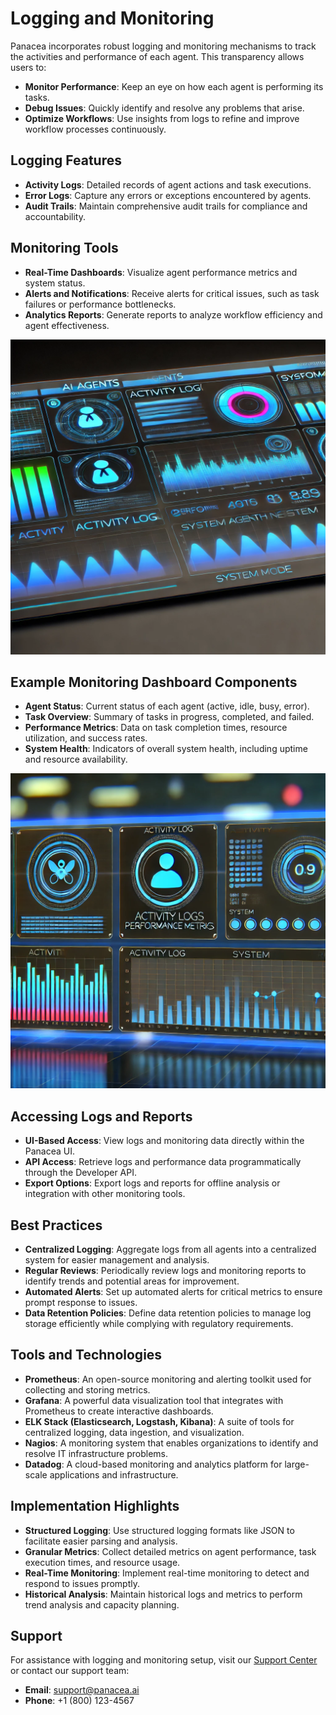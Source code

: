 # Logging and Monitoring

Panacea incorporates robust logging and monitoring mechanisms to track the activities and performance of each agent. This transparency allows users to:

- **Monitor Performance**: Keep an eye on how each agent is performing its tasks.
- **Debug Issues**: Quickly identify and resolve any problems that arise.
- **Optimize Workflows**: Use insights from logs to refine and improve workflow processes continuously.

## Logging Features

- **Activity Logs**: Detailed records of agent actions and task executions.
- **Error Logs**: Capture any errors or exceptions encountered by agents.
- **Audit Trails**: Maintain comprehensive audit trails for compliance and accountability.

## Monitoring Tools

- **Real-Time Dashboards**: Visualize agent performance metrics and system status.
- **Alerts and Notifications**: Receive alerts for critical issues, such as task failures or performance bottlenecks.
- **Analytics Reports**: Generate reports to analyze workflow efficiency and agent effectiveness.

![System Architecture Diagram](images/monitoring.png)

## Example Monitoring Dashboard Components

- **Agent Status**: Current status of each agent (active, idle, busy, error).
- **Task Overview**: Summary of tasks in progress, completed, and failed.
- **Performance Metrics**: Data on task completion times, resource utilization, and success rates.
- **System Health**: Indicators of overall system health, including uptime and resource availability.

![System Architecture Diagram](images/dashboard.png)

## Accessing Logs and Reports

- **UI-Based Access**: View logs and monitoring data directly within the Panacea UI.
- **API Access**: Retrieve logs and performance data programmatically through the Developer API.
- **Export Options**: Export logs and reports for offline analysis or integration with other monitoring tools.

## Best Practices

- **Centralized Logging**: Aggregate logs from all agents into a centralized system for easier management and analysis.
- **Regular Reviews**: Periodically review logs and monitoring reports to identify trends and potential areas for improvement.
- **Automated Alerts**: Set up automated alerts for critical metrics to ensure prompt response to issues.
- **Data Retention Policies**: Define data retention policies to manage log storage efficiently while complying with regulatory requirements.

## Tools and Technologies

- **Prometheus**: An open-source monitoring and alerting toolkit used for collecting and storing metrics.
- **Grafana**: A powerful data visualization tool that integrates with Prometheus to create interactive dashboards.
- **ELK Stack (Elasticsearch, Logstash, Kibana)**: A suite of tools for centralized logging, data ingestion, and visualization.
- **Nagios**: A monitoring system that enables organizations to identify and resolve IT infrastructure problems.
- **Datadog**: A cloud-based monitoring and analytics platform for large-scale applications and infrastructure.

## Implementation Highlights

- **Structured Logging**: Use structured logging formats like JSON to facilitate easier parsing and analysis.
- **Granular Metrics**: Collect detailed metrics on agent performance, task execution times, and resource usage.
- **Real-Time Monitoring**: Implement real-time monitoring to detect and respond to issues promptly.
- **Historical Analysis**: Maintain historical logs and metrics to perform trend analysis and capacity planning.

## Support

For assistance with logging and monitoring setup, visit our [Support Center](https://panacea.ai/support) or contact our support team:

- **Email**: support@panacea.ai
- **Phone**: +1 (800) 123-4567
